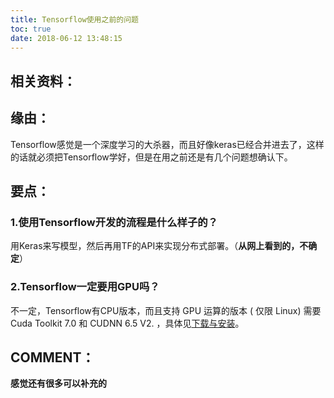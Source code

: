 ```yaml
---
title: Tensorflow使用之前的问题
toc: true
date: 2018-06-12 13:48:15
---
```



## 相关资料：




## 缘由：


Tensorflow感觉是一个深度学习的大杀器，而且好像keras已经合并进去了，这样的话就必须把Tensorflow学好，但是在用之前还是有几个问题想确认下。


## 要点：




### 1.使用Tensorflow开发的流程是什么样子的？


用Keras来写模型，然后再用TF的API来实现分布式部署。（**从网上看到的，不确定**）


### 2.Tensorflow一定要用GPU吗？


不一定，Tensorflow有CPU版本，而且支持 GPU 运算的版本 ( 仅限 Linux) 需要 Cuda Toolkit 7.0 和 CUDNN 6.5 V2. ，具体见[下载与安装](http://wiki.jikexueyuan.com/project/tensorflow-zh/get_started/os_setup.html)。




## COMMENT：


**感觉还有很多可以补充的**


## 



